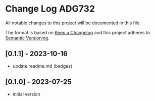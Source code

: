 # Change Log ADG732

All notable changes to this project will be documented in this file.

The format is based on [Keep a Changelog](http://keepachangelog.com/)
and this project adheres to [Semantic Versioning](http://semver.org/).


## [0.1.1] - 2023-10-16
- update readme.md (badges)


## [0.1.0] - 2023-07-25
- initial version

